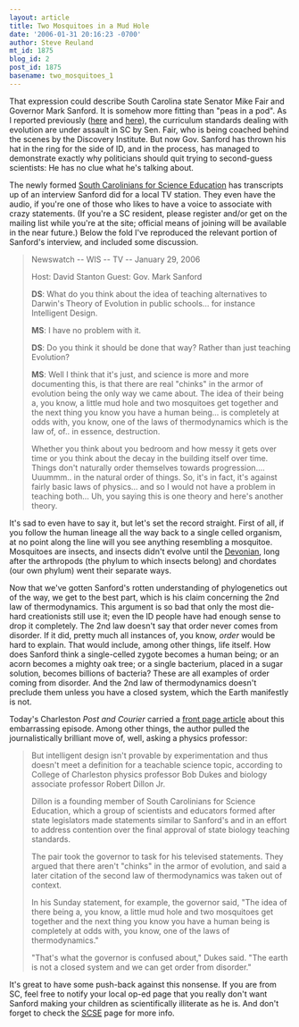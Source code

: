 ```yaml
---
layout: article
title: Two Mosquitoes in a Mud Hole
date: '2006-01-31 20:16:23 -0700'
author: Steve Reuland
mt_id: 1875
blog_id: 2
post_id: 1875
basename: two_mosquitoes_1
---
```

That expression could describe South Carolina state Senator Mike Fair and Governor Mark Sanford.  It is somehow more fitting than "peas in a pod".  As I reported previously ([here](/archives/2006/01/fair-and-balanc-2.html) and [here](/archives/2006/01/update-on-south-1.html)), the curriculum standards dealing with evolution are under assault in SC by Sen. Fair, who is being coached behind the scenes by the Discovery Institute.  But now Gov. Sanford has thrown his hat in the ring for the side of ID, and in the process, has managed to demonstrate exactly why politicians should quit trying to second-guess scientists:  He has no clue what he's talking about.  

The newly formed [South Carolinians for Science Education](http://www.sc-scied.org/EE/index.php/scied/comments/newswatch_on_wis_tv_sunday_january_29_2006/) has transcripts up of an interview Sanford did for a local TV station.  They even have the audio, if you're one of those who likes to have a voice to associate with crazy statements.  (If you're a SC resident, please register and/or get on the mailing list while you're at the site; official means of joining will be available in the near future.)  Below the fold I've reproduced the relevant portion of Sanford's interview, and included some discussion.   

> Newswatch -- WIS -- TV -- January 29, 2006
> 
> Host: David Stanton
> Guest: Gov. Mark Sanford
> 
> **DS**: What do you think about the idea of teaching alternatives to Darwin's Theory of Evolution in public schools... for instance Intelligent Design.
> 
> **MS**: I have no problem with it.
> 
> **DS**: Do you think it should be done that way? Rather than just teaching Evolution?
> 
> **MS**: Well I think that it's just, and science is more and more documenting this, is that there are real "chinks" in the armor of evolution being the only way we came about. The idea of their being a, you know, a little mud hole and two mosquitoes get together and the next thing you know you have a human being... is completely at odds with, you know, one of the laws of thermodynamics which is the law of, of.. in essence, destruction.
> 
> Whether you think about you bedroom and how messy it gets over time or you think about the decay in the building itself over time. Things don't naturally order themselves towards progression.... Uuummm.. in the natural order of things. So, it's in fact, it's against fairly basic laws of physics... and so I would not have a problem in teaching both... Uh, you saying this is one theory and here's another theory. 

It's sad to even have to say it, but let's set the record straight.  First of all, if you follow the human lineage all the way back to a single celled organism, at no point along the line will you see anything resembling a mosquitoe.  Mosquitoes are insects, and insects didn't evolve until the [Devonian](http://www.science501.com/PTDevonian.html), long after the arthropods (the phylum to which insects belong) and chordates (our own phylum) went their separate ways.    

Now that we've gotten Sanford's rotten understanding of phylogenetics out of the way, we get to the best part, which is his claim concerning the 2nd law of thermodynamics.  This argument is so bad that only the most die-hard creationists still use it; even the ID people have had enough sense to drop it completely.  The 2nd law doesn't say that order never comes from disorder.  If it did, pretty much all instances of, you know, _order_ would be hard to explain.  That would include, among other things, life itself.  How does Sanford think a single-celled zygote becomes a human being; or an acorn becomes a mighty oak tree; or a single bacterium, placed in a sugar solution, becomes billions of bacteria?  These are all examples of order coming from disorder.  And the 2nd law of thermodynamics doesn't preclude them unless you have a closed system, which the Earth manifestly is not.  

Today's Charleston _Post and Courier_ carried a [front page article](http://www.charleston.net/stories/?newsID=68174&amp;section=localnews) about this embarrassing episode.  Among other things, the author pulled the journalistically brilliant move of, well, asking a physics professor:

>  But intelligent design isn't provable by experimentation and thus doesn't meet a definition for a teachable science topic, according to College of Charleston physics professor Bob Dukes and biology associate professor Robert Dillon Jr.
> 
> Dillon is a founding member of South Carolinians for Science Education, which a group of scientists and educators formed after state legislators made statements similar to Sanford's and in an effort to address contention over the final approval of state biology teaching standards.
> 
> The pair took the governor to task for his televised statements. They argued that there aren't "chinks" in the armor of evolution, and said a later citation of the second law of thermodynamics was taken out of context.
> 
> In his Sunday statement, for example, the governor said, "The idea of there being a, you know, a little mud hole and two mosquitoes get together and the next thing you know you have a human being is completely at odds with, you know, one of the laws of thermodynamics."
> 
> "That's what the governor is confused about," Dukes said. "The earth is not a closed system and we can get order from disorder."

It's great to have some push-back against this nonsense.  If you are from SC, feel free to notify your local op-ed page that you really don't want Sanford making your children as scientifically illiterate as he is.  And don't forget to check the [SCSE](http://www.sc-scied.org/EE/index.php) page for more info.
